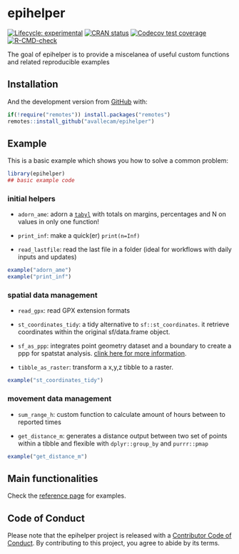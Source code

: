 
<!-- README.md is generated from README.Rmd. Please edit that file -->

# epihelper

<!-- badges: start -->

[![Lifecycle:
experimental](https://img.shields.io/badge/lifecycle-experimental-orange.svg)](https://www.tidyverse.org/lifecycle/#experimental)
[![CRAN
status](https://www.r-pkg.org/badges/version/epihelper)](https://CRAN.R-project.org/package=epihelper)
[![Codecov test
coverage](https://codecov.io/gh/avallecam/epihelper/branch/master/graph/badge.svg)](https://codecov.io/gh/avallecam/epihelper?branch=master)
[![R-CMD-check](https://github.com/avallecam/epihelper/actions/workflows/R-CMD-check.yaml/badge.svg)](https://github.com/avallecam/epihelper/actions/workflows/R-CMD-check.yaml)
<!-- badges: end -->

The goal of epihelper is to provide a miscelanea of useful custom
functions and related reproducible examples

## Installation

<!-- You can install the released version of epihelper from [CRAN](https://CRAN.R-project.org) with: -->
<!-- ``` r -->
<!-- install.packages("epihelper") -->
<!-- ``` -->

And the development version from
[GitHub](https://github.com/avallecam/epihelper) with:

``` r
if(!require("remotes")) install.packages("remotes")
remotes::install_github("avallecam/epihelper")
```

## Example

This is a basic example which shows you how to solve a common problem:

``` r
library(epihelper)
## basic example code
```

### initial helpers

- `adorn_ame`: adorn a
  [`tabyl`](https://cran.r-project.org/web/packages/janitor/vignettes/janitor.html#tabyl---a-better-version-of-table)
  with totals on margins, percentages and N on values in only one
  function!

- `print_inf`: make a quick(er) `print(n=Inf)`

- `read_lastfile`: read the last file in a folder (ideal for workflows
  with daily inputs and updates)

``` r
example("adorn_ame")
example("print_inf")
```

### spatial data management

- `read_gpx`: read GPX extension formats

- `st_coordinates_tidy`: a tidy alternative to `sf::st_coordinates`. it
  retrieve coordinates within the original sf/data.frame object.

- `sf_as_ppp`: integrates point geometry dataset and a boundary to
  create a ppp for spatstat analysis. [clink here for more
  information](https://github.com/r-spatial/sf/issues/1233).

- `tibble_as_raster`: transform a x,y,z tibble to a raster.

``` r
example("st_coordinates_tidy")
```

### movement data management

- `sum_range_h`: custom function to calculate amount of hours between to
  reported times

- `get_distance_m`: generates a distance output between two set of
  points within a tibble and flexible with `dplyr::group_by` and
  `purrr::pmap`

``` r
example("get_distance_m")
```

## Main functionalities

Check the [reference
page](https://avallecam.github.io/epihelper/reference/index.html) for
examples.

## Code of Conduct

Please note that the epihelper project is released with a [Contributor
Code of
Conduct](https://contributor-covenant.org/version/2/0/CODE_OF_CONDUCT.html).
By contributing to this project, you agree to abide by its terms.
